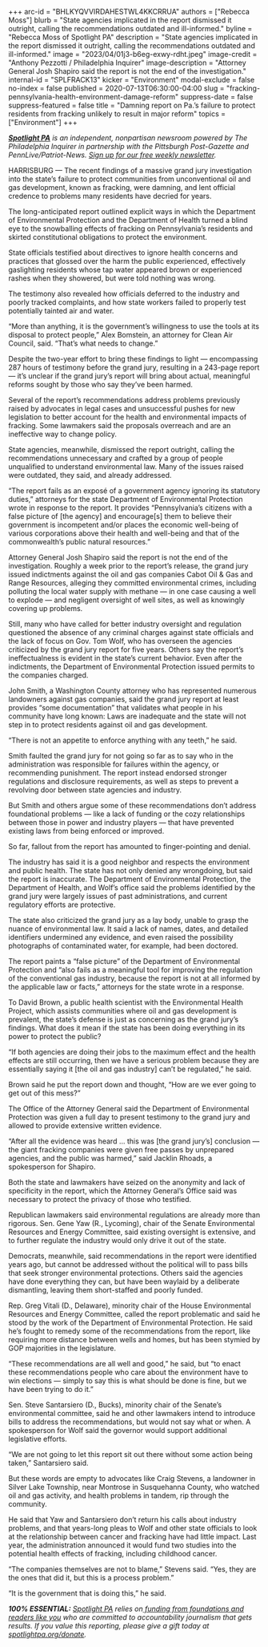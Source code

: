 +++
arc-id = "BHLKYQVVIRDAHESTWL4KKCRRUA"
authors = ["Rebecca Moss"]
blurb = "State agencies implicated in the report dismissed it outright, calling the recommendations outdated and ill-informed."
byline = "Rebecca Moss of Spotlight PA"
description = "State agencies implicated in the report dismissed it outright, calling the recommendations outdated and ill-informed."
image = "2023/04/01j3-b6eg-exwy-rdht.jpeg"
image-credit = "Anthony Pezzotti / Philadelphia Inquirer"
image-description = "Attorney General Josh Shapiro said the report is not the end of the investigation."
internal-id = "SPLFRACK13"
kicker = "Environment"
modal-exclude = false
no-index = false
published = 2020-07-13T06:30:00-04:00
slug = "fracking-pennsylvania-health-environment-damage-reform"
suppress-date = false
suppress-featured = false
title = "Damning report on Pa.’s failure to protect residents from fracking unlikely to result in major reform"
topics = ["Environment"]
+++

<a href="https://www.spotlightpa.org/"><i><b>Spotlight PA</b></i></a><i> is an independent, nonpartisan newsroom powered by The Philadelphia Inquirer in partnership with the Pittsburgh Post-Gazette and PennLive/Patriot-News. </i><a href="https://www.spotlightpa.org/newsletters"><i>Sign up for our free weekly newsletter</i></a><i>.</i>

HARRISBURG — The recent findings of a massive grand jury investigation into the state’s failure to protect communities from unconventional oil and gas development, known as fracking, were damning, and lent official credence to problems many residents have decried for years.

The long-anticipated report outlined explicit ways in which the Department of Environmental Protection and the Department of Health turned a blind eye to the snowballing effects of fracking on Pennsylvania’s residents and skirted constitutional obligations to protect the environment.

State officials testified about directives to ignore health concerns and practices that glossed over the harm the public experienced, effectively gaslighting residents whose tap water appeared brown or experienced rashes when they showered, but were told nothing was wrong.

The testimony also revealed how officials deferred to the industry and poorly tracked complaints, and how state workers failed to properly test potentially tainted air and water.

“More than anything, it is the government’s willingness to use the tools at its disposal to protect people,” Alex Bomstein, an attorney for Clean Air Council, said. “That’s what needs to change.”

Despite the two-year effort to bring these findings to light — encompassing 287 hours of testimony before the grand jury, resulting in a 243-page report — it’s unclear if the grand jury’s report will bring about actual, meaningful reforms sought by those who say they’ve been harmed.

<script src="https://www.spotlightpa.org/embed.js" async></script><div data-spl-embed-version="1" data-spl-src="https://www.spotlightpa.org/embeds/donate/"></div>


Several of the report’s recommendations address problems previously raised by advocates in legal cases and unsuccessful pushes for new legislation to better account for the health and environmental impacts of fracking. Some lawmakers said the proposals overreach and are an ineffective way to change policy.

State agencies, meanwhile, dismissed the report outright, calling the recommendations unnecessary and crafted by a group of people unqualified to understand environmental law. Many of the issues raised were outdated, they said, and already addressed.

“The report fails as an exposé of a government agency ignoring its statutory duties,” attorneys for the state Department of Environmental Protection wrote in response to the report. It provides “Pennsylvania’s citizens with a false picture of [the agency] and encourage[s] them to believe their government is incompetent and/or places the economic well-being of various corporations above their health and well-being and that of the commonwealth’s public natural resources.”

Attorney General Josh Shapiro said the report is not the end of the investigation. Roughly a week prior to the report’s release, the grand jury issued indictments against the oil and gas companies Cabot Oil &amp; Gas and Range Resources, alleging they committed environmental crimes, including polluting the local water supply with methane — in one case causing a well to explode — and negligent oversight of well sites, as well as knowingly covering up problems.

Still, many who have called for better industry oversight and regulation questioned the absence of any criminal charges against state officials and the lack of focus on Gov. Tom Wolf, who has overseen the agencies criticized by the grand jury report for five years. Others say the report’s ineffectualness is evident in the state’s current behavior. Even after the indictments, the Department of Environmental Protection issued permits to the companies charged.

John Smith, a Washington County attorney who has represented numerous landowners against gas companies, said the grand jury report at least provides “some documentation” that validates what people in his community have long known: Laws are inadequate and the state will not step in to protect residents against oil and gas development.

“There is not an appetite to enforce anything with any teeth,” he said.

Smith faulted the grand jury for not going so far as to say who in the administration was responsible for failures within the agency, or recommending punishment. The report instead endorsed stronger regulations and disclosure requirements, as well as steps to prevent a revolving door between state agencies and industry.

But Smith and others argue some of these recommendations don’t address foundational problems — like a lack of funding or the cozy relationships between those in power and industry players — that have prevented existing laws from being enforced or improved.

So far, fallout from the report has amounted to finger-pointing and denial.

The industry has said it is a good neighbor and respects the environment and public health. The state has not only denied any wrongdoing, but said the report is inaccurate. The Department of Environmental Protection, the Department of Health, and Wolf’s office said the problems identified by the grand jury were largely issues of past administrations, and current regulatory efforts are protective.

The state also criticized the grand jury as a lay body, unable to grasp the nuance of environmental law. It said a lack of names, dates, and detailed identifiers undermined any evidence, and even raised the possibility photographs of contaminated water, for example, had been doctored.

The report paints a “false picture” of the Department of Environmental Protection and “also fails as a meaningful tool for improving the regulation of the conventional gas industry, because the report is not at all informed by the applicable law or facts,” attorneys for the state wrote in a response.

To David Brown, a public health scientist with the Environmental Health Project, which assists communities where oil and gas development is prevalent, the state’s defense is just as concerning as the grand jury’s findings. What does it mean if the state has been doing everything in its power to protect the public?

“If both agencies are doing their jobs to the maximum effect and the health effects are still occurring, then we have a serious problem because they are essentially saying it [the oil and gas industry] can’t be regulated,” he said.

Brown said he put the report down and thought, “How are we ever going to get out of this mess?”

The Office of the Attorney General said the Department of Environmental Protection was given a full day to present testimony to the grand jury and allowed to provide extensive written evidence.

“After all the evidence was heard ... this was [the grand jury’s] conclusion — the giant fracking companies were given free passes by unprepared agencies, and the public was harmed,” said Jacklin Rhoads, a spokesperson for Shapiro.

<script src="https://www.spotlightpa.org/embed.js" async></script><div data-spl-embed-version="1" data-spl-src="https://www.spotlightpa.org/embeds/newsletter/"></div>


Both the state and lawmakers have seized on the anonymity and lack of specificity in the report, which the Attorney General’s Office said was necessary to protect the privacy of those who testified.

Republican lawmakers said environmental regulations are already more than rigorous. Sen. Gene Yaw (R., Lycoming), chair of the Senate Environmental Resources and Energy Committee, said existing oversight is extensive, and to further regulate the industry would only drive it out of the state.

Democrats, meanwhile, said recommendations in the report were identified years ago, but cannot be addressed without the political will to pass bills that seek stronger environmental protections. Others said the agencies have done everything they can, but have been waylaid by a deliberate dismantling, leaving them short-staffed and poorly funded.

Rep. Greg Vitali (D., Delaware), minority chair of the House Environmental Resources and Energy Committee, called the report problematic and said he stood by the work of the Department of Environmental Protection. He said he’s fought to remedy some of the recommendations from the report, like requiring more distance between wells and homes, but has been stymied by GOP majorities in the legislature.

“These recommendations are all well and good,” he said, but “to enact these recommendations people who care about the environment have to win elections — simply to say this is what should be done is fine, but we have been trying to do it.”

Sen. Steve Santarsiero (D., Bucks), minority chair of the Senate’s environmental committee, said he and other lawmakers intend to introduce bills to address the recommendations, but would not say what or when. A spokesperson for Wolf said the governor would support additional legislative efforts.

“We are not going to let this report sit out there without some action being taken,” Santarsiero said.

But these words are empty to advocates like Craig Stevens, a landowner in Silver Lake Township, near Montrose in Susquehanna County, who watched oil and gas activity, and health problems in tandem, rip through the community.

He said that Yaw and Santarsiero don’t return his calls about industry problems, and that years-long pleas to Wolf and other state officials to look at the relationship between cancer and fracking have had little impact. Last year, the administration announced it would fund two studies into the potential health effects of fracking, including childhood cancer.

“The companies themselves are not to blame,” Stevens said. “Yes, they are the ones that did it, but this is a process problem.”

“It is the government that is doing this,” he said.

<i><b>100% ESSENTIAL:</b></i> <a href="https://www.spotlightpa.org/"><i>Spotlight PA</i></a><i> relies on</i><a href="https://www.spotlightpa.org/support"><i> funding from foundations and readers like you</i></a><i> who are committed to accountability journalism that gets results. If you value this reporting, please give a gift today at </i><a href="http://spotlightpa.org/donate"><i>spotlightpa.org/donate</i></a><i>.</i>
